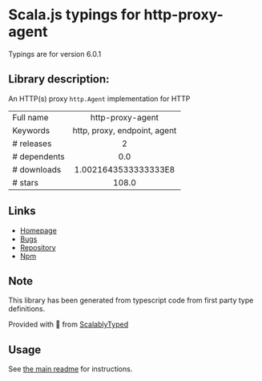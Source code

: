 
# Scala.js typings for http-proxy-agent

Typings are for version 6.0.1

## Library description:
An HTTP(s) proxy `http.Agent` implementation for HTTP

|                    |                 |
| ------------------ | :-------------: |
| Full name          | http-proxy-agent |
| Keywords           | http, proxy, endpoint, agent |
| # releases         | 2 |
| # dependents       | 0.0 |
| # downloads        | 1.0021643533333333E8 |
| # stars            | 108.0 |

## Links
- [Homepage](https://github.com/TooTallNate/node-http-proxy-agent#readme)
- [Bugs](https://github.com/TooTallNate/node-http-proxy-agent/issues)
- [Repository](https://github.com/TooTallNate/node-http-proxy-agent)
- [Npm](https://www.npmjs.com/package/http-proxy-agent)
    


## Note
This library has been generated from typescript code from first party type definitions.

Provided with :purple_heart: from [ScalablyTyped](https://github.com/oyvindberg/ScalablyTyped)

## Usage
See [the main readme](../../readme.md) for instructions.


